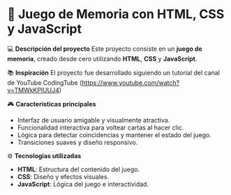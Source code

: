 # 🧠 Juego de Memoria con HTML, CSS y JavaScript

💻 **Descripción del proyecto**
Este proyecto consiste en un **juego de memoria**, creado desde cero utilizando **HTML**, **CSS** y **JavaScript**. 

📚 **Inspiración**
El proyecto fue desarrollado siguiendo un tutorial del canal de YouTube CodingTube (https://www.youtube.com/watch?v=TMWkKPlUUJ4)

🎮 **Características principales**  
- Interfaz de usuario amigable y visualmente atractiva.  
- Funcionalidad interactiva para voltear cartas al hacer clic.  
- Lógica para detectar coincidencias y mantener el estado del juego.  
- Transiciones suaves y diseño responsivo.

⚙️ **Tecnologías utilizadas**  
- **HTML**: Estructura del contenido del juego.  
- **CSS**: Diseño y efectos visuales.  
- **JavaScript**: Lógica del juego e interactividad.
